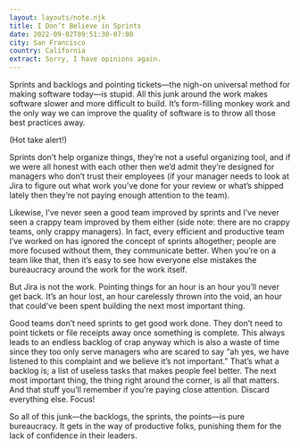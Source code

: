 ```yaml
---
layout: layouts/note.njk
title: I Don’t Believe in Sprints
date: 2022-09-02T09:51:30-07:00
city: San Francisco
country: California
extract: Sorry, I have opinions again.
---
```


Sprints and backlogs and pointing tickets—the nigh-on universal method for making software today—is stupid. All this junk around the work makes software slower and more difficult to build. It’s form-filling monkey work and the only way we can improve the quality of software is to throw all those best practices away.

(Hot take alert!)

Sprints don’t help organize things, they’re not a useful organizing tool, and if we were all honest with each other then we’d admit they’re designed for managers who don’t trust their employees (if your manager needs to look at Jira to figure out what work you’ve done for your review or what’s shipped lately then they’re not paying enough attention to the team).

Likewise, I’ve never seen a good team improved by sprints and I’ve never seen a crappy team improved by them either (side note: there are no crappy teams, only crappy managers). In fact, every efficient and productive team I’ve worked on has ignored the concept of sprints altogether; people are more focused without them, they communicate better. When you’re on a team like that, then it’s easy to see how everyone else mistakes the bureaucracy around the work for the work itself.

But Jira is not the work. Pointing things for an hour is an hour you’ll never get back. It’s an hour lost, an hour carelessly thrown into the void, an hour that could’ve been spent building the next most important thing.

Good teams don’t need sprints to get good work done. They don’t need to point tickets or file receipts away once something is complete. This always leads to an endless backlog of crap anyway which is also a waste of time since they too only serve managers who are scared to say “ah yes, we have listened to this complaint and we believe it’s not important.” That’s what a backlog is; a list of useless tasks that makes people feel better. The next most important thing, the thing right around the corner, is all that matters. And that stuff you’ll remember if you’re paying close attention. Discard everything else. Focus!

So all of this junk—the backlogs, the sprints, the points—is pure bureaucracy. It gets in the way of productive folks, punishing them for the lack of confidence in their leaders.